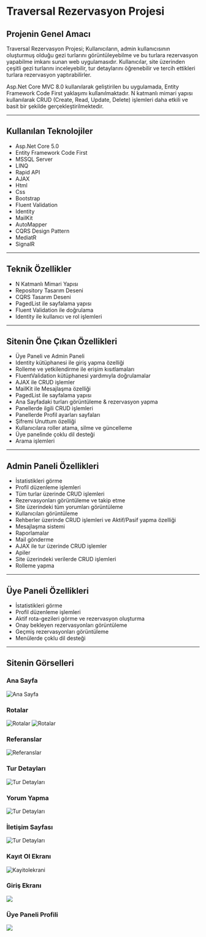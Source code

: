 # Traversal Rezervasyon Projesi

## Projenin Genel Amacı

Traversal Rezervasyon Projesi; Kullanıcıların, admin kullanıcısının oluşturmuş olduğu gezi turlarını görüntüleyebilme ve bu turlara rezervasyon yapabilme imkanı sunan web uygulamasıdır. Kullanıcılar, site üzerinden çeşitli gezi turlarını inceleyebilir, tur detaylarını öğrenebilir ve tercih ettikleri turlara rezervasyon yaptırabilirler.

Asp.Net Core MVC 8.0 kullanılarak geliştirilen bu uygulamada, Entity Framework Code First yaklaşımı kullanılmaktadır. N katmanlı mimari yapısı kullanılarak CRUD (Create, Read, Update, Delete) işlemleri daha etkili ve basit bir şekilde gerçekleştirilmektedir.

---

## Kullanılan Teknolojiler

- Asp.Net Core 5.0  
- Entity Framework Code First  
- MSSQL Server  
- LINQ  
- Rapid API  
- AJAX  
- Html  
- Css  
- Bootstrap  
- Fluent Validation  
- Identity  
- MailKit  
- AutoMapper  
- CQRS Design Pattern  
- MediatR  
- SignalR  

---

## Teknik Özellikler

- N Katmanlı Mimari Yapısı  
- Repository Tasarım Deseni  
- CQRS Tasarım Deseni  
- PagedList ile sayfalama yapısı  
- Fluent Validation ile doğrulama  
- Identity ile kullanıcı ve rol işlemleri  

---

## Sitenin Öne Çıkan Özellikleri

- Üye Paneli ve Admin Paneli  
- Identity kütüphanesi ile giriş yapma özelliği  
- Rolleme ve yetkilendirme ile erişim kısıtlamaları  
- FluentValidation kütüphanesi yardımıyla doğrulamalar  
- AJAX ile CRUD işlemler  
- MailKit ile Mesajlaşma özelliği  
- PagedList ile sayfalama yapısı  
- Ana Sayfadaki turları görüntüleme & rezervasyon yapma  
- Panellerde ilgili CRUD işlemleri  
- Panellerde Profil ayarları sayfaları  
- Şifremi Unuttum özelliği  
- Kullanıcılara roller atama, silme ve güncelleme  
- Üye panelinde çoklu dil desteği  
- Arama işlemleri  

---

## Admin Paneli Özellikleri

- İstatistikleri görme  
- Profil düzenleme işlemleri  
- Tüm turlar üzerinde CRUD işlemleri  
- Rezervasyonları görüntüleme ve takip etme  
- Site üzerindeki tüm yorumları görüntüleme  
- Kullanıcıları görüntüleme  
- Rehberler üzerinde CRUD işlemleri ve Aktif/Pasif yapma özelliği  
- Mesajlaşma sistemi  
- Raporlamalar  
- Mail gönderme  
- AJAX ile tur üzerinde CRUD işlemler  
- Apiler  
- Site üzerindeki verilerde CRUD işlemleri  
- Rolleme yapma  

---

## Üye Paneli Özellikleri

- İstatistikleri görme  
- Profil düzenleme işlemleri  
- Aktif rota-gezileri görme ve rezervasyon oluşturma  
- Onay bekleyen rezervasyonları görüntüleme  
- Geçmiş rezervasyonları görüntüleme  
- Menülerde çoklu dil desteği  

---

## Sitenin Görselleri

### Ana Sayfa
![Ana Sayfa](https://github.com/AOghuz/TraversalCoreProje/blob/master/TraversalCoreProje/wwwroot/Traversalgithubimages/site/default1.png)
### Rotalar
![Rotalar](https://github.com/AOghuz/TraversalCoreProje/blob/master/TraversalCoreProje/wwwroot/Traversalgithubimages/site/defaultdestination.png)
![Rotalar](https://github.com/AOghuz/TraversalCoreProje/blob/master/TraversalCoreProje/wwwroot/Traversalgithubimages/site/dest2.png)
### Referanslar
![Referanslar](https://github.com/AOghuz/TraversalCoreProje/blob/master/TraversalCoreProje/wwwroot/Traversalgithubimages/site/testimonial.png)
### Tur Detayları
![Tur Detayları](https://github.com/AOghuz/TraversalCoreProje/blob/master/TraversalCoreProje/wwwroot/Traversalgithubimages/site/turdetails.png)
### Yorum Yapma
![Tur Detayları](https://github.com/AOghuz/TraversalCoreProje/blob/master/TraversalCoreProje/wwwroot/Traversalgithubimages/site/turdetails2.png)
### İletişim Sayfası
![Tur Detayları](https://github.com/AOghuz/TraversalCoreProje/blob/master/TraversalCoreProje/wwwroot/Traversalgithubimages/uye/comment.png)
### Kayıt Ol Ekranı
![Kayitolekrani](https://github.com/AOghuz/TraversalCoreProje/blob/master/TraversalCoreProje/wwwroot/Traversalgithubimages/login/kayitol.png)
### Giriş Ekranı
![](https://github.com/AOghuz/TraversalCoreProje/blob/master/TraversalCoreProje/wwwroot/Traversalgithubimages/login/giris.png)
### Üye Paneli Profili
![](https://github.com/AOghuz/TraversalCoreProje/blob/master/TraversalCoreProje/wwwroot/Traversalgithubimages/uye/destination.png)



